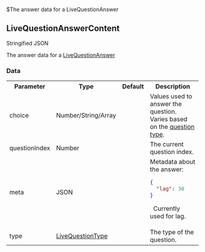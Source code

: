 $The answer data for a LiveQuestionAnswer
## LiveQuestionAnswerContent
<span class="type">Stringified JSON</span>

The answer data for a [LiveQuestionAnswer](/enum/LiveQuestionAnswer)

### Data
<table>
  <tr>
    <th>Parameter</th>
    <th>Type</th>
    <th>Default</th>
    <th>Description</th>
  </tr>
  <tr>
    <td>choice</td>
    <td>Number/String/Array</td>
    <td></td>
    <td>Values used to answer the question. Varies based on the <a href="/enum/LiveQuestionType">question type</a>.</td>
  </tr>
  <tr>
    <td>questionIndex</td>
    <td>Number</td>
    <td></td>
    <td>The current question index.</td>
  </tr>
  <tr>
    <td>meta</td>
    <td>JSON</td>
    <td></td>
    <td>Metadata about the answer:

```json
{
  "lag": 30
}
```
&nbsp;
      Currently used for lag.
    </td>
  </tr>
  <tr>
    <td>type</td>
    <td><a href="/enum/LiveQuestionType">LiveQuestionType</a></td>
    <td></td>
    <td>The type of the question.</td>
  </tr>
</table>
